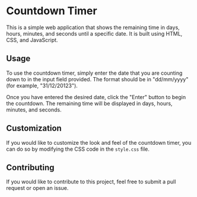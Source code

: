 
# Countdown Timer

This is a simple web application that shows the remaining time in days, hours, minutes, and seconds until a specific date. It is built using HTML, CSS, and JavaScript.

## Usage

To use the countdown timer, simply enter the date  that you are counting down to in the input field provided. The format should be in "dd/mm/yyyy" (for example, "31/12/20123").

Once you have entered the desired date, click the "Enter" button to begin the countdown. The remaining time will be displayed in days, hours, minutes, and seconds.

## Customization

If you would like to customize the look and feel of the countdown timer, you can do so by modifying the CSS code in the `style.css` file. 

## Contributing

If you would like to contribute to this project, feel free to submit a pull request or open an issue. 
